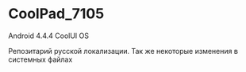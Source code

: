 # CoolPad_7105
Android 4.4.4   CoolUI OS

Репозитарий русской локализации. 
Так же некоторые изменения в системных файлах